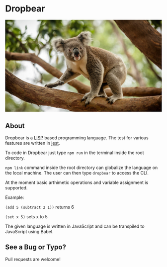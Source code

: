 # Dropbear 

![image](examples/image.jpg)
## About

Dropbear is a [LISP](https://en.wikipedia.org/wiki/Lisp_(programming_language)) based programming language. The test for various features are written in  [jest](https://jestjs.io/docs/en/getting-started).

To code in Dropbear just type
`npm run` in the terminal inside the root directory.

`npm link` command inside the root directory can globalize the language on the local machine. The user can then type `dropbear` to access the CLI.

At the moment basic arthimetic operations and variable assignment is supported.

Example:

`(add 5 (subtract 2 1))` returns 6

`(set x 5)` sets x to 5

The given language is written in JavaScript and can be transpiled to JavaScript using Babel. 
## See a Bug or Typo?

Pull requests are welcome!

